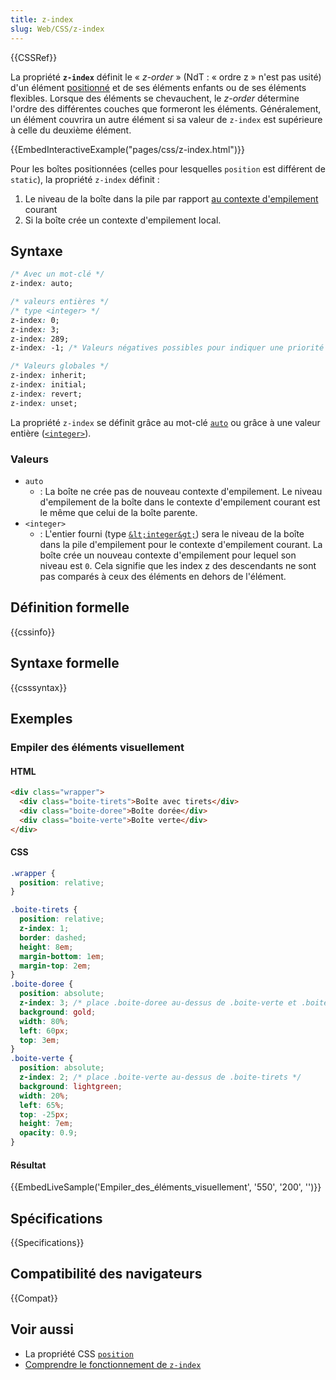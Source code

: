 ```yaml
---
title: z-index
slug: Web/CSS/z-index
---
```


{{CSSRef}}

La propriété **`z-index`** définit le «&nbsp;_z-order_&nbsp;» (NdT&nbsp;: «&nbsp;ordre z&nbsp;» n'est pas usité) d'un élément [positionné](/fr/docs/Web/CSS/position) et de ses éléments enfants ou de ses éléments flexibles. Lorsque des éléments se chevauchent, le _z-order_ détermine l'ordre des différentes couches que formeront les éléments. Généralement, un élément couvrira un autre élément si sa valeur de `z-index` est supérieure à celle du deuxième élément.

{{EmbedInteractiveExample("pages/css/z-index.html")}}

Pour les boîtes positionnées (celles pour lesquelles `position` est différent de `static`), la propriété `z-index` définit&nbsp;:

1. Le niveau de la boîte dans la pile par rapport [au contexte d'empilement](/fr/docs/Web/Guide/CSS/Understanding_z_index/The_stacking_context) courant
2. Si la boîte crée un contexte d'empilement local.

## Syntaxe

```css
/* Avec un mot-clé */
z-index: auto;

/* valeurs entières */
/* type <integer> */
z-index: 0;
z-index: 3;
z-index: 289;
z-index: -1; /* Valeurs négatives possibles pour indiquer une priorité inférieure */

/* Valeurs globales */
z-index: inherit;
z-index: initial;
z-index: revert;
z-index: unset;
```

La propriété `z-index` se définit grâce au mot-clé [`auto`](#auto) ou grâce à une valeur entière ([`<integer>`](#integer)).

### Valeurs

- `auto`
  - : La boîte ne crée pas de nouveau contexte d'empilement. Le niveau d'empilement de la boîte dans le contexte d'empilement courant est le même que celui de la boîte parente.
- `<integer>`
  - : L'entier fourni (type [`&lt;integer&gt;`](/fr/docs/Web/CSS/integer)) sera le niveau de la boîte dans la pile d'empilement pour le contexte d'empilement courant. La boîte crée un nouveau contexte d'empilement pour lequel son niveau est `0`. Cela signifie que les index z des descendants ne sont pas comparés à ceux des éléments en dehors de l'élément.

## Définition formelle

{{cssinfo}}

## Syntaxe formelle

{{csssyntax}}

## Exemples

### Empiler des éléments visuellement

#### HTML

```html
<div class="wrapper">
  <div class="boite-tirets">Boîte avec tirets</div>
  <div class="boite-doree">Boîte dorée</div>
  <div class="boite-verte">Boîte verte</div>
</div>
```

#### CSS

```css
.wrapper {
  position: relative;
}

.boite-tirets {
  position: relative;
  z-index: 1;
  border: dashed;
  height: 8em;
  margin-bottom: 1em;
  margin-top: 2em;
}
.boite-doree {
  position: absolute;
  z-index: 3; /* place .boite-doree au-dessus de .boite-verte et .boite-tirets */
  background: gold;
  width: 80%;
  left: 60px;
  top: 3em;
}
.boite-verte {
  position: absolute;
  z-index: 2; /* place .boite-verte au-dessus de .boite-tirets */
  background: lightgreen;
  width: 20%;
  left: 65%;
  top: -25px;
  height: 7em;
  opacity: 0.9;
}
```

#### Résultat

{{EmbedLiveSample('Empiler_des_éléments_visuellement', '550', '200', '')}}

## Spécifications

{{Specifications}}

## Compatibilité des navigateurs

{{Compat}}

## Voir aussi

- La propriété CSS [`position`](/fr/docs/Web/CSS/position)
- [Comprendre le fonctionnement de `z-index`](/fr/docs/Web/CSS/CSS_Positioning/Understanding_z_index)
